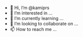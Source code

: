 - 👋 Hi, I’m @kamiprs
- 👀 I’m interested in ...
- 🌱 I’m currently learning ...
- 💞️ I’m looking to collaborate on ...
- 📫 How to reach me ...

<!---
kamiprs/kamiprs is a ✨ special ✨ repository because its `README.md` (this file) appears on your GitHub profile.
You can click the Preview link to take a look at your changes.
--->
